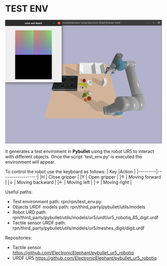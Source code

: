 # TEST ENV
![test_env](test_env.png)

It generates a test enviroment in **Pybullet** using the robot UR5 to interact with different objects.
Once the script 'test_env.py' is executed the environment will appear.

To control the robot use the keyboard as follows:
| Key     |Action            |
|---------|------------------|
|H        | Close gripper    |
|Y        | Open gripper     |
|&uarr;   | Moving forward   |
|&darr;   | Moving backward  |
|&larr;   | Moving left      |
|&rarr;   | Moving right     |

Useful paths:
* Test environment path: rpn/rpn/test_env.py
* Objects URDF models path:  rpn/third_party/pybullet/utils/models
* Robot URD path: rpn/third_party/pybullet/utils/models/ur5/urdf/ur5_robotiq_85_digit.urdf
* Tactile sensor URDF path: rpn/third_party/pybullet/utils/models/ur5/meshes_digit/digit.urdf

Repositories:
* Tactile sensor <https://github.com/ElectronicElephant/pybullet_ur5_robotiq>
* URDF UR5 <https://github.com/ElectronicElephant/pybullet_ur5_robotiq> 